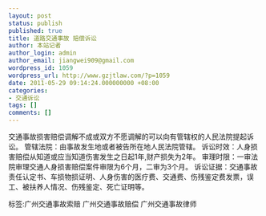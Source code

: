 ```yaml
---
layout: post
status: publish
published: true
title: 道路交通事故 赔偿诉讼
author: 本站记者
author_login: admin
author_email: jiangwei909@gmail.com
wordpress_id: 1059
wordpress_url: http://www.gzjtlaw.com/?p=1059
date: 2011-05-29 09:14:24.000000000 +08:00
categories:
- 交通诉讼
tags: []
comments: []
---
```

 交通事故损害赔偿调解不成或双方不愿调解的可以向有管辖权的人民法院提起诉讼。 管辖法院：由事故发生地或者被告所在地人民法院管辖。 诉讼时效：人身损害赔偿从知道或应当知道伤害发生之日起1年,财产损失为2年。 审理时限：一审法院审理交通人身损害赔偿案件审限为6个月，二审为3个月。 诉讼证据：交通事故责任认定书、车损物损证明、人身伤害的医疗费、交通费、伤残鉴定费发票，误工、被扶养人情况、伤残鉴定、死亡证明等。标签:广州交通事故索赔 广州交通事故赔偿 广州交通事故律师
